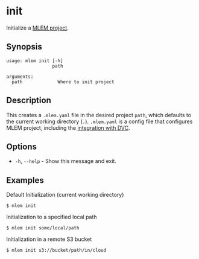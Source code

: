 # init

Initialize a [MLEM project](/doc/user-guide/project-structure).

## Synopsis

```usage
usage: mlem init [-h]
                 path

arguments:
  path             Where to init project
```

## Description

This creates a `.mlem.yaml` file in the desired project `path`, which defaults
to the current working directory (`.`). `.mlem.yaml` is a config file that
configures MLEM project, including the
[integration with DVC](/doc/user-guide/dvc).

## Options

- `-h`, `--help` - Show this message and exit.

## Examples

Default Initialization (current working directory)

```cli
$ mlem init
```

Initialization to a specified local path

```cli
$ mlem init some/local/path
```

Initialization in a remote S3 bucket

```cli
$ mlem init s3://bucket/path/in/cloud
```
